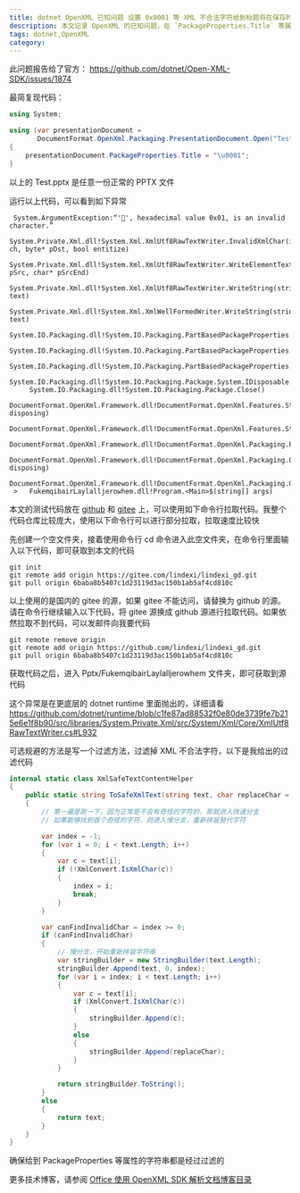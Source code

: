 ```yaml
---
title: dotnet OpenXML 已知问题 设置 0x0001 等 XML 不合法字符给到标题将在保存时抛出异常
description: 本文记录 OpenXML 的已知问题，在 `PackageProperties.Title` 等属性上设置字符串包含如 Unicode 编码为 0x0001 等 XML 不合法字符，将在保存写入文件时，抛出 ArgumentException 异常
tags: dotnet,OpenXML
category: 
---
```


<!-- 发布 -->
<!-- 博客 -->

此问题报告给了官方： <https://github.com/dotnet/Open-XML-SDK/issues/1874>

最简复现代码：

```csharp
using System;

using (var presentationDocument =
       DocumentFormat.OpenXml.Packaging.PresentationDocument.Open("Test.pptx", true))
{
    presentationDocument.PackageProperties.Title = "\u0001";
}
```

以上的 Test.pptx 是任意一份正常的 PPTX 文件

运行以上代码，可以看到如下异常

```
 System.ArgumentException:“'', hexadecimal value 0x01, is an invalid character.”
  	 System.Private.Xml.dll!System.Xml.XmlUtf8RawTextWriter.InvalidXmlChar(int ch, byte* pDst, bool entitize)	
  	 System.Private.Xml.dll!System.Xml.XmlUtf8RawTextWriter.WriteElementTextBlock(char* pSrc, char* pSrcEnd)	
  	 System.Private.Xml.dll!System.Xml.XmlUtf8RawTextWriter.WriteString(string text)	
  	 System.Private.Xml.dll!System.Xml.XmlWellFormedWriter.WriteString(string text)	
  	 System.IO.Packaging.dll!System.IO.Packaging.PartBasedPackageProperties.SerializeDirtyProperties()	
  	 System.IO.Packaging.dll!System.IO.Packaging.PartBasedPackageProperties.Flush()	
  	 System.IO.Packaging.dll!System.IO.Packaging.PartBasedPackageProperties.Close()	
  	 System.IO.Packaging.dll!System.IO.Packaging.Package.System.IDisposable.Dispose()	
  	 System.IO.Packaging.dll!System.IO.Packaging.Package.Close()	
  	 DocumentFormat.OpenXml.Framework.dll!DocumentFormat.OpenXml.Features.StreamPackageFeature.Dispose(bool disposing)	
  	 DocumentFormat.OpenXml.Framework.dll!DocumentFormat.OpenXml.Features.StreamPackageFeature.Dispose()	
  	 DocumentFormat.OpenXml.Framework.dll!DocumentFormat.OpenXml.Packaging.PackageFeatureCollection.DocumentFormat.OpenXml.Features.IContainerDisposableFeature.Dispose()	
  	 DocumentFormat.OpenXml.Framework.dll!DocumentFormat.OpenXml.Packaging.OpenXmlPackage.Dispose(bool disposing)	
  	 DocumentFormat.OpenXml.Framework.dll!DocumentFormat.OpenXml.Packaging.OpenXmlPackage.Dispose()	
 >	 FukemqibairLaylalljerowhem.dll!Program.<Main>$(string[] args)
```

本文的测试代码放在 [github](https://github.com/lindexi/lindexi_gd/tree/6baba8b5407c1d23119d3ac150b1ab5af4cd810c/Pptx/FukemqibairLaylalljerowhem) 和 [gitee](https://gitee.com/lindexi/lindexi_gd/tree/6baba8b5407c1d23119d3ac150b1ab5af4cd810c/Pptx/FukemqibairLaylalljerowhem) 上，可以使用如下命令行拉取代码。我整个代码仓库比较庞大，使用以下命令行可以进行部分拉取，拉取速度比较快

先创建一个空文件夹，接着使用命令行 cd 命令进入此空文件夹，在命令行里面输入以下代码，即可获取到本文的代码

```
git init
git remote add origin https://gitee.com/lindexi/lindexi_gd.git
git pull origin 6baba8b5407c1d23119d3ac150b1ab5af4cd810c
```

以上使用的是国内的 gitee 的源，如果 gitee 不能访问，请替换为 github 的源。请在命令行继续输入以下代码，将 gitee 源换成 github 源进行拉取代码。如果依然拉取不到代码，可以发邮件向我要代码

```
git remote remove origin
git remote add origin https://github.com/lindexi/lindexi_gd.git
git pull origin 6baba8b5407c1d23119d3ac150b1ab5af4cd810c
```

获取代码之后，进入 Pptx/FukemqibairLaylalljerowhem 文件夹，即可获取到源代码

这个异常是在更底层的 dotnet runtime 里面抛出的，详细请看 <https://github.com/dotnet/runtime/blob/c1fe87ad88532f0e80de3739fe7b215e6e1f8b90/src/libraries/System.Private.Xml/src/System/Xml/Core/XmlUtf8RawTextWriter.cs#L932>

可选规避的方法是写一个过滤方法，过滤掉 XML 不合法字符，以下是我给出的过滤代码

```csharp
internal static class XmlSafeTextContentHelper
{
    public static string ToSafeXmlText(string text, char replaceChar = '_')
    {
        // 第一遍是跑一下，因为正常是不会有奇怪的字符的，那就进入快速分支
        // 如果能够找到首个奇怪的字符，则进入慢分支，重新拼装替代字符

        var index = -1;
        for (var i = 0; i < text.Length; i++)
        {
            var c = text[i];
            if (!XmlConvert.IsXmlChar(c))
            {
                index = i;
                break;
            }
        }

        var canFindInvalidChar = index >= 0;
        if (canFindInvalidChar)
        {
            // 慢分支，开始重新拼装字符串
            var stringBuilder = new StringBuilder(text.Length);
            stringBuilder.Append(text, 0, index);
            for (var i = index; i < text.Length; i++)
            {
                var c = text[i];
                if (XmlConvert.IsXmlChar(c))
                {
                    stringBuilder.Append(c);
                }
                else
                {
                    stringBuilder.Append(replaceChar);
                }
            }

            return stringBuilder.ToString();
        }
        else
        {
            return text;
        }
    }
}
```

确保给到 PackageProperties 等属性的字符串都是经过过滤的

更多技术博客，请参阅 [Office 使用 OpenXML SDK 解析文档博客目录](https://blog.lindexi.com/post/Office-%E4%BD%BF%E7%94%A8-OpenXML-SDK-%E8%A7%A3%E6%9E%90%E6%96%87%E6%A1%A3%E5%8D%9A%E5%AE%A2%E7%9B%AE%E5%BD%95.html )

<!-- 

Setting `PackageProperties.Title` with 0x0001 Unicode Characters in OpenXML Results in an Error


When attempting to configure the `PackageProperties.Title` attribute of a `PresentationDocument` within OpenXML, inserting a string containing the Unicode character `\u0001` (often known as a soft hyphen) generates an `ArgumentException`. This occurs despite the presence of other valid properties.

```csharp
using System;

using (var presentationDocument =
       DocumentFormat.OpenXml.Packaging.PresentationDocument.Open("Test.pptx", true))
{
    presentationDocument.PackageProperties.Title = "\u0001";
}
```

```
 System.ArgumentException:“'', hexadecimal value 0x01, is an invalid character.”
  	 System.Private.Xml.dll!System.Xml.XmlUtf8RawTextWriter.InvalidXmlChar(int ch, byte* pDst, bool entitize)	
  	 System.Private.Xml.dll!System.Xml.XmlUtf8RawTextWriter.WriteElementTextBlock(char* pSrc, char* pSrcEnd)	
  	 System.Private.Xml.dll!System.Xml.XmlUtf8RawTextWriter.WriteString(string text)	
  	 System.Private.Xml.dll!System.Xml.XmlWellFormedWriter.WriteString(string text)	
  	 System.IO.Packaging.dll!System.IO.Packaging.PartBasedPackageProperties.SerializeDirtyProperties()	
  	 System.IO.Packaging.dll!System.IO.Packaging.PartBasedPackageProperties.Flush()	
  	 System.IO.Packaging.dll!System.IO.Packaging.PartBasedPackageProperties.Close()	
  	 System.IO.Packaging.dll!System.IO.Packaging.Package.System.IDisposable.Dispose()	
  	 System.IO.Packaging.dll!System.IO.Packaging.Package.Close()	
  	 DocumentFormat.OpenXml.Framework.dll!DocumentFormat.OpenXml.Features.StreamPackageFeature.Dispose(bool disposing)	
  	 DocumentFormat.OpenXml.Framework.dll!DocumentFormat.OpenXml.Features.StreamPackageFeature.Dispose()	
  	 DocumentFormat.OpenXml.Framework.dll!DocumentFormat.OpenXml.Packaging.PackageFeatureCollection.DocumentFormat.OpenXml.Features.IContainerDisposableFeature.Dispose()	
  	 DocumentFormat.OpenXml.Framework.dll!DocumentFormat.OpenXml.Packaging.OpenXmlPackage.Dispose(bool disposing)	
  	 DocumentFormat.OpenXml.Framework.dll!DocumentFormat.OpenXml.Packaging.OpenXmlPackage.Dispose()	
 >	 FukemqibairLaylalljerowhem.dll!Program.<Main>$(string[] args)
```

https://github.com/lindexi/lindexi_gd/tree/6baba8b5407c1d23119d3ac150b1ab5af4cd810c/Pptx/FukemqibairLaylalljerowhem
 -->

